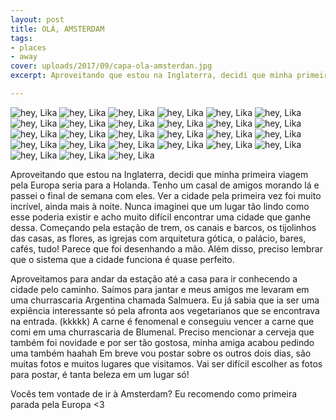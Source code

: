 ```yaml
---
layout: post
title: OLÁ, AMSTERDAM
tags:
- places
- away
cover: uploads/2017/09/capa-ola-amsterdan.jpg
excerpt: Aproveitando que estou na Inglaterra, decidi que minha primeira viagem pela Europa seria para a Holanda. Tenho um casal de amigos morando lá e passei o final de semana com eles.

---
```


<img class="blog-post-image" src="{{ site.baseUrl }}/uploads/2017/09/amsterdam-dia1-01.jpg" alt="hey, Lika"/>

<img class="blog-post-image" src="{{ site.baseUrl }}/uploads/2017/09/amsterdam-dia1-02.jpg" alt="hey, Lika"/>

<img class="blog-post-image" src="{{ site.baseUrl }}/uploads/2017/09/amsterdam-dia1-03.jpg" alt="hey, Lika"/>

<img class="blog-post-image" src="{{ site.baseUrl }}/uploads/2017/09/amsterdam-dia1-04.jpg" alt="hey, Lika"/>

<img class="blog-post-image" src="{{ site.baseUrl }}/uploads/2017/09/amsterdam-dia1-05.jpg" alt="hey, Lika"/>

<img class="blog-post-image" src="{{ site.baseUrl }}/uploads/2017/09/amsterdam-dia1-06.jpg" alt="hey, Lika"/>

<img class="blog-post-image" src="{{ site.baseUrl }}/uploads/2017/09/amsterdam-dia1-07.jpg" alt="hey, Lika"/>

<img class="blog-post-image" src="{{ site.baseUrl }}/uploads/2017/09/amsterdam-dia1-08.jpg" alt="hey, Lika"/>

<img class="blog-post-image" src="{{ site.baseUrl }}/uploads/2017/09/amsterdam-dia1-09.jpg" alt="hey, Lika"/>

<img class="blog-post-image" src="{{ site.baseUrl }}/uploads/2017/09/amsterdam-dia1-10.jpg" alt="hey, Lika"/>

<img class="blog-post-image" src="{{ site.baseUrl }}/uploads/2017/09/amsterdam-dia1-11.jpg" alt="hey, Lika"/>

<img class="blog-post-image" src="{{ site.baseUrl }}/uploads/2017/09/amsterdam-dia1-12.jpg" alt="hey, Lika"/>

<img class="blog-post-image" src="{{ site.baseUrl }}/uploads/2017/09/amsterdam-dia1-13.jpg" alt="hey, Lika"/>

<img class="blog-post-image" src="{{ site.baseUrl }}/uploads/2017/09/amsterdam-dia1-14.jpg" alt="hey, Lika"/>

<img class="blog-post-image" src="{{ site.baseUrl }}/uploads/2017/09/amsterdam-dia1-15.jpg" alt="hey, Lika"/>

<img class="blog-post-image" src="{{ site.baseUrl }}/uploads/2017/09/amsterdam-dia1-16.jpg" alt="hey, Lika"/>

<img class="blog-post-image" src="{{ site.baseUrl }}/uploads/2017/09/amsterdam-dia1-17.jpg" alt="hey, Lika"/>

<img class="blog-post-image" src="{{ site.baseUrl }}/uploads/2017/09/amsterdam-dia1-18.jpg" alt="hey, Lika"/>

<img class="blog-post-image" src="{{ site.baseUrl }}/uploads/2017/09/amsterdam-dia1-19.jpg" alt="hey, Lika"/>

<img class="blog-post-image" src="{{ site.baseUrl }}/uploads/2017/09/amsterdam-dia1-20.jpg" alt="hey, Lika"/>

<img class="blog-post-image" src="{{ site.baseUrl }}/uploads/2017/09/amsterdam-dia1-21.jpg" alt="hey, Lika"/>

<img class="blog-post-image" src="{{ site.baseUrl }}/uploads/2017/09/amsterdam-dia1-22.jpg" alt="hey, Lika"/>

<img class="blog-post-image" src="{{ site.baseUrl }}/uploads/2017/09/amsterdam-dia1-23.jpg" alt="hey, Lika"/>

<img class="blog-post-image" src="{{ site.baseUrl }}/uploads/2017/09/amsterdam-dia1-24.jpg" alt="hey, Lika"/>

<img class="blog-post-image" src="{{ site.baseUrl }}/uploads/2017/09/amsterdam-dia1-25.jpg" alt="hey, Lika"/>

<img class="blog-post-image" src="{{ site.baseUrl }}/uploads/2017/09/amsterdam-dia1-26.jpg" alt="hey, Lika"/>

<img class="blog-post-image" src="{{ site.baseUrl }}/uploads/2017/09/amsterdam-dia1-27.jpg" alt="hey, Lika"/>

Aproveitando que estou na Inglaterra, decidi que minha primeira viagem pela Europa seria para a Holanda. Tenho um casal de amigos morando lá e passei o final de semana com eles. Ver a cidade pela primeira vez foi muito incrível, ainda mais à noite. Nunca imaginei que um lugar tão lindo como esse poderia existir e acho muito difícil encontrar uma cidade que ganhe dessa. Começando pela estação de trem, os canais e barcos, os tijolinhos das casas, as flores, as igrejas com arquitetura gótica, o palácio, bares, cafés, tudo! Parece que foi desenhando a mão. Além disso, preciso lembrar que o sistema que a cidade funciona é quase perfeito.

Aproveitamos para andar da estação até a casa para ir conhecendo a cidade pelo caminho. Saímos para jantar e meus amigos me levaram em uma churrascaria Argentina chamada Salmuera. Eu já sabia que ia ser uma expiência interessante só pela afronta aos vegetarianos que se encontrava na entrada. (kkkkk) A carne é fenomenal e conseguiu vencer a carne que comi em uma churrascaria de Blumenal. Preciso mencionar a cerveja que também foi novidade e por ser tão gostosa, minha amiga acabou pedindo uma também haahah Em breve vou postar sobre os outros dois dias, são muitas fotos e muitos lugares que visitamos. Vai ser difícil escolher as fotos para postar, é tanta beleza em um lugar só!

Vocês tem vontade de ir à Amsterdam? Eu recomendo como primeira parada pela Europa <3
